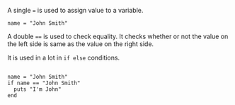 A single `=` is used to assign
value to a variable.

```
name = "John Smith"
```

A double `==` is used to check equality.
It checks whether or not
the value on
the left side is same
as the value on the right
side.

It is used in a lot in 
`if else` conditions.

<Editor lang="ruby">
<code>
name = "John Smith"
if name == "John Smith"
  puts "I'm John"
end
</code>
</Editor>